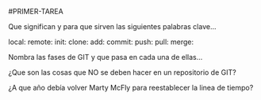 #PRIMER-TAREA 

Que significan y para que sirven las siguientes palabras clave...

local:
remote:
init:
clone:
add:
commit:
push:
pull:
merge:

Nombra las fases de GIT y que pasa en cada una de ellas...

¿Que son las cosas que NO se deben hacer en un repositorio de GIT?

¿A que año debía volver Marty McFly para reestablecer la linea de tiempo?